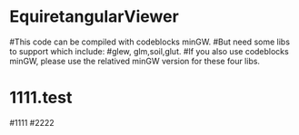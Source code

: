 # EquiretangularViewer
#This code can be compiled with codeblocks minGW.
#But need some libs to support which include:
#glew, glm,soil,glut.
#If you also use codeblocks minGW, please use the relatived minGW version for these four libs.
# 1111.test
#1111
#2222
